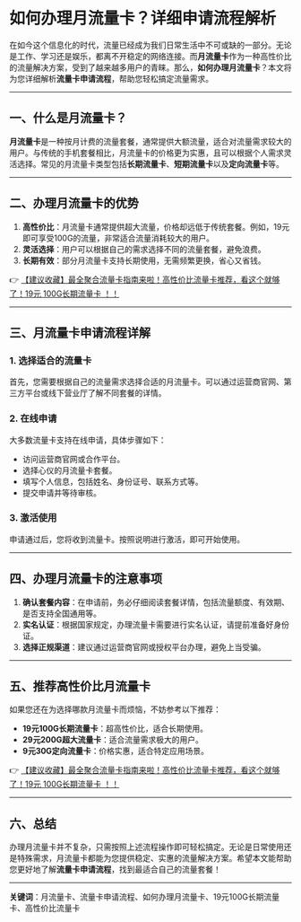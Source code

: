 # 如何办理月流量卡？详细申请流程解析

在如今这个信息化的时代，流量已经成为我们日常生活中不可或缺的一部分。无论是工作、学习还是娱乐，都离不开稳定的网络连接。而**月流量卡**作为一种高性价比的流量解决方案，受到了越来越多用户的青睐。那么，**如何办理月流量卡**？本文将为您详细解析**流量卡申请流程**，帮助您轻松搞定流量需求。

---

## 一、什么是月流量卡？

**月流量卡**是一种按月计费的流量套餐，通常提供大额流量，适合对流量需求较大的用户。与传统的手机套餐相比，月流量卡的价格更为实惠，且可以根据个人需求灵活选择。常见的月流量卡类型包括**长期流量卡**、**短期流量卡**以及**定向流量卡**等。

---

## 二、办理月流量卡的优势

1. **高性价比**：月流量卡通常提供超大流量，价格却远低于传统套餐。例如，19元即可享受100G的流量，非常适合流量消耗较大的用户。
2. **灵活选择**：用户可以根据自己的需求选择不同的流量套餐，避免浪费。
3. **长期有效**：部分月流量卡支持长期使用，无需频繁更换，省心又省钱。

👉 [【建议收藏】最全聚合流量卡指南来啦！高性价比流量卡推荐，看这个就够了！19元 100G长期流量卡 ！！](https://bit.ly/Liuliangka)

---

## 三、月流量卡申请流程详解

### 1. 选择适合的流量卡
首先，您需要根据自己的流量需求选择合适的月流量卡。可以通过运营商官网、第三方平台或线下营业厅了解不同套餐的详情。

### 2. 在线申请
大多数流量卡支持在线申请，具体步骤如下：
- 访问运营商官网或合作平台。
- 选择心仪的月流量卡套餐。
- 填写个人信息，包括姓名、身份证号、联系方式等。
- 提交申请并等待审核。

### 3. 激活使用
申请通过后，您将收到流量卡。按照说明进行激活，即可开始使用。

---

## 四、办理月流量卡的注意事项

1. **确认套餐内容**：在申请前，务必仔细阅读套餐详情，包括流量额度、有效期、是否支持全国通用等。
2. **实名认证**：根据国家规定，办理流量卡需要进行实名认证，请提前准备好身份证。
3. **选择正规渠道**：建议通过运营商官网或授权平台办理，避免上当受骗。

---

## 五、推荐高性价比月流量卡

如果您还在为选择哪款月流量卡而烦恼，不妨参考以下推荐：
- **19元100G长期流量卡**：超高性价比，适合长期使用。
- **29元200G超大流量卡**：适合流量需求极大的用户。
- **9元30G定向流量卡**：价格实惠，适合特定应用场景。

👉 [【建议收藏】最全聚合流量卡指南来啦！高性价比流量卡推荐，看这个就够了！19元 100G长期流量卡 ！！](https://bit.ly/Liuliangka)

---

## 六、总结

办理月流量卡并不复杂，只需按照上述流程操作即可轻松搞定。无论是日常使用还是特殊需求，月流量卡都能为您提供稳定、实惠的流量解决方案。希望本文能帮助您更好地了解**流量卡申请流程**，找到最适合自己的流量套餐！

---

**关键词**：月流量卡、流量卡申请流程、如何办理月流量卡、19元100G长期流量卡、高性价比流量卡